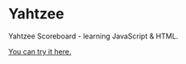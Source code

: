 # Yahtzee
Yahtzee Scoreboard - learning JavaScript & HTML.

[You can try it here.](https://calovesey.github.io/Yahtzee/)
